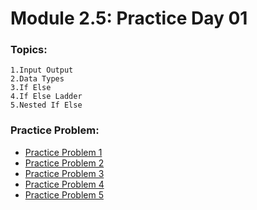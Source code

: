 # Module 2.5: Practice Day 01

### Topics:
    1.Input Output
    2.Data Types
    3.If Else
    4.If Else Ladder
    5.Nested If Else

### Practice Problem:
- [Practice Problem 1](https://example.com)
- [Practice Problem 2](https://example.com)
- [Practice Problem 3](https://example.com)
- [Practice Problem 4](https://example.com)
- [Practice Problem 5](https://example.com)